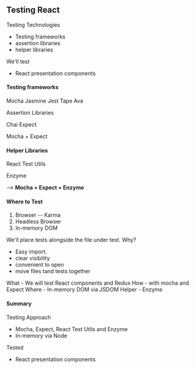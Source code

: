 Testing React
-------------

Testing Technologies
- Testing frameworks
- assertion libraries
- helper libraries

We'll test
- React presentation components


#### Testing frameworks

Mocha
Jasmine
Jest
Tape
Ava

Assertion Libraries

Chai
Expect


Mocha + Expect

#### Helper Libraries

React Test Utils

Enzyme


--> __Mocha + Expect + Enzyme__


#### Where to Test

1. Browser -- Karma
2. Headless Browser
3. In-memory DOM

We'll place tests alongside the file under test. Why?
- Easy import. 
- clear visibility
- convenient to open
- move files tand tests together

What 	- We will test React components and Redux
How  	- with mocha and Expect
Where  	- In-memory DOM via JSDOM
Helper 	- Enzyme


#### Summary

Testing Approach
- Mocha, Expect, React Test Utils and Enzyme
- In-memory via Node

Tested
- React presentation components



